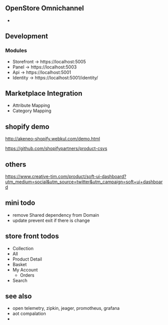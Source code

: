 ## OpenStore Omnichannel

- 

## Development

### Modules

- Storefront -> https://localhost:5005
- Panel -> https://localhost:5003
- Api -> https://localhost:5001
- Identity -> https://localhost:5001/identity/

## Marketplace Integration

- Attribute Mapping
- Category Mapping

## shopify demo
http://akeneo-shopify.webkul.com/demo.html

https://github.com/shopifypartners/product-csvs

## others
https://www.creative-tim.com/product/soft-ui-dashboard?utm_medium=social&utm_source=twitter&utm_campaign=soft+ui+dashboard

## mini todo
* remove Shared dependency from Domain
* update prevent exit if there is change

## store front todos
* Collection
* All 
* Product Detail
* Basket
* My Account
  * Orders
* Search

## see also 
- open telemetry, zipkin, jeager, promotheus, grafana 
- aot compalation 
- 

